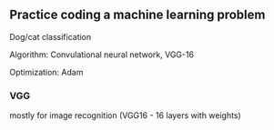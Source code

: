 ## Practice coding a machine learning problem

Dog/cat classification

Algorithm: Convulational neural network, VGG-16

Optimization: Adam

### VGG

mostly for image recognition (VGG16 - 16 layers with weights)
